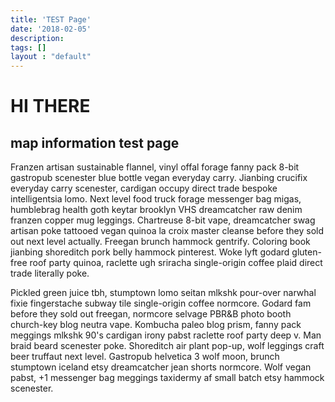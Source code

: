 ```yaml
---
title: 'TEST Page'
date: '2018-02-05'
description:
tags: []
layout : "default"
---
```

# HI THERE 
## map information test page
Franzen artisan sustainable flannel, vinyl offal forage fanny pack 8-bit gastropub scenester blue bottle vegan everyday carry. Jianbing crucifix everyday carry scenester, cardigan occupy direct trade bespoke intelligentsia lomo. Next level food truck forage messenger bag migas, humblebrag health goth keytar brooklyn VHS dreamcatcher raw denim franzen copper mug leggings. Chartreuse 8-bit vape, dreamcatcher swag artisan poke tattooed vegan quinoa la croix master cleanse before they sold out next level actually. Freegan brunch hammock gentrify. Coloring book jianbing shoreditch pork belly hammock pinterest. Woke lyft godard gluten-free roof party quinoa, raclette ugh sriracha single-origin coffee plaid direct trade literally poke.

Pickled green juice tbh, stumptown lomo seitan mlkshk pour-over narwhal fixie fingerstache subway tile single-origin coffee normcore. Godard fam before they sold out freegan, normcore selvage PBR&B photo booth church-key blog neutra vape. Kombucha paleo blog prism, fanny pack meggings mlkshk 90's cardigan irony pabst raclette roof party deep v. Man braid beard scenester poke. Shoreditch air plant pop-up, wolf leggings craft beer truffaut next level. Gastropub helvetica 3 wolf moon, brunch stumptown iceland etsy dreamcatcher jean shorts normcore. Wolf vegan pabst, +1 messenger bag meggings taxidermy af small batch etsy hammock scenester.
